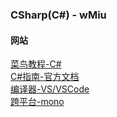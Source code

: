 ### CSharp(C#) - wMiu

#### 网站

[菜鸟教程-C#](https://www.runoob.com/csharp/csharp-tutorial.html)  
[C#指南-官方文档](https://docs.microsoft.com/en-us/dotnet/csharp/programming-guide/index)  
[编译器-VS/VSCode](https://visualstudio.microsoft.com/zh-hans/downloads/)  
[跨平台-mono](https://www.mono-project.com/)  